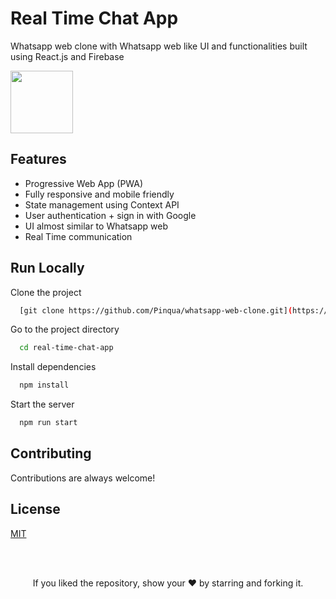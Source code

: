 # Real Time Chat App

Whatsapp web clone with Whatsapp web like UI and functionalities built using React.js and Firebase

<img src="https://www.logo.wine/a/logo/WhatsApp/WhatsApp-Logo.wine.svg" height="100"  alt="" />
  
## Features

- Progressive Web App (PWA)
- Fully responsive and mobile friendly
- State management using Context API
- User authentication + sign in with Google
- UI almost similar to Whatsapp web
- Real Time communication


## Run Locally

Clone the project

```bash
  [git clone https://github.com/Pinqua/whatsapp-web-clone.git](https://github.com/Ankit19Bharati/real-time-chat-app)
```

Go to the project directory

```bash
  cd real-time-chat-app
```

Install dependencies

```bash
  npm install
```

Start the server

```bash
  npm run start
```

  
## Contributing

Contributions are always welcome!

  
## License

[MIT](https://choosealicense.com/licenses/mit/)



<br/>
<br/>

<p align="center">If you liked the repository, show your  ❤️  by starring and forking it.</p>
  
  
